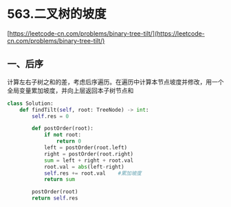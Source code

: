 # 563.二叉树的坡度

[https://leetcode-cn.com/problems/binary-tree-tilt/](https://leetcode-cn.com/problems/binary-tree-tilt/)
## 一、后序
计算左右子树之和的差，考虑后序遍历。在遍历中计算本节点坡度并修改，用一个全局变量累加坡度，并向上层返回本子树节点和

```python
class Solution:
    def findTilt(self, root: TreeNode) -> int:
        self.res = 0

        def postOrder(root):
            if not root:
                return 0
            left = postOrder(root.left)
            right = postOrder(root.right)
            sum = left + right + root.val
            root.val = abs(left-right)
            self.res += root.val	#累加坡度
            return sum

        postOrder(root)
        return self.res
```